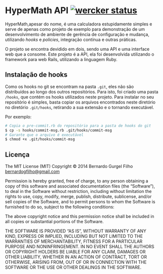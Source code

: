 # HyperMath API [![wercker status](https://app.wercker.com/status/346efa44e8a5321b36efee3be8ab52bd/s "wercker status")](https://app.wercker.com/project/bykey/346efa44e8a5321b36efee3be8ab52bd)

HyperMath,apesar do nome, é uma calculadora estupidamente simples e serve de apenas como projeto de exemplo para demonstração de um desenvolvimento de ambiente de gerência de configuração e mudança, utilizando *hooks* e *policies*, integração contínua e outras práticas.

O projeto se encontra devidido em dois, sendo uma API e uma interface web que a consome. Este projeto é a API, ela foi desenvolvida utilizando o framework para web Rails, utilizando a linguagem Ruby.

## Instalação de hooks

Como os hooks no git se encontram na pasta `.git`, eles não são distribuídos ao longo dos outros repositórios. Para isto, foi criado uma pasta `/hooks`, que contém os hooks utilizados neste projeto. Para instalar no seu repositório é simples, basta copiar os arquivos encontrados neste diretório no diretório `.git/hooks`, retirando a sua extensão e o tornando executável.

Por exemplo:

```bash
# Copia o pre-commit.rb do repositório para a pasta de hooks do git
$ cp -s hooks/commit-msg.rb .git/hooks/commit-msg
# Garante que o arquivo é executável
$ chmod +x .git/hooks/commit-msg
```

## Licença

The MIT License (MIT)
Copyright © 2014 Bernardo Gurgel Filho <bernardogfilho@gmail.com>

Permission is hereby granted, free of charge, to any person obtaining a copy
of this software and associated documentation files (the “Software”), to deal
in the Software without restriction, including without limitation the rights
to use, copy, modify, merge, publish, distribute, sublicense, and/or sell
copies of the Software, and to permit persons to whom the Software is
furnished to do so, subject to the following conditions:

The above copyright notice and this permission notice shall be included in
all copies or substantial portions of the Software.

THE SOFTWARE IS PROVIDED “AS IS”, WITHOUT WARRANTY OF ANY KIND, EXPRESS OR
IMPLIED, INCLUDING BUT NOT LIMITED TO THE WARRANTIES OF MERCHANTABILITY,
FITNESS FOR A PARTICULAR PURPOSE AND NONINFRINGEMENT. IN NO EVENT SHALL THE
AUTHORS OR COPYRIGHT HOLDERS BE LIABLE FOR ANY CLAIM, DAMAGES OR OTHER
LIABILITY, WHETHER IN AN ACTION OF CONTRACT, TORT OR OTHERWISE, ARISING FROM,
OUT OF OR IN CONNECTION WITH THE SOFTWARE OR THE USE OR OTHER DEALINGS IN
THE SOFTWARE.
